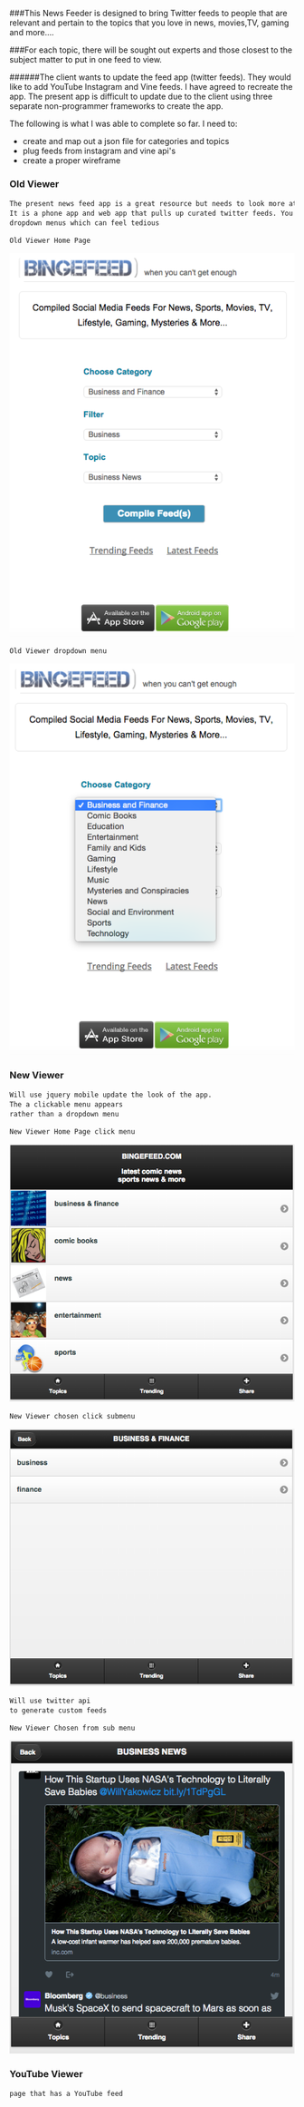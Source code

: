 ###This News Feeder is designed to bring Twitter feeds to people that are relevant and pertain to the topics that you love in news, movies,TV, gaming and more....  

###For each topic, there will be sought out experts and those closest to the subject matter to put in one feed to view.

######The client wants to update the feed app (twitter feeds). They would like to add YouTube Instagram and Vine feeds. I have agreed to recreate the app. The present app is difficult to update due to the client using three separate non-programmer frameworks to create the app.

The following is what I was able to complete so far. 
I need to:
* create and map out a json file for categories and topics
* plug feeds from instagram and vine api's
* create a proper wireframe

### Old Viewer
``` markdown
The present news feed app is a great resource but needs to look more attractive to the viewer.
It is a phone app and web app that pulls up curated twitter feeds. You can only access through 
dropdown menus which can feel tedious
```

``` markdown
Old Viewer Home Page
```

![newsfeedOG](https://raw.githubusercontent.com/sspnyc/news-feed/master/bingefeedOG1.png)
``` markdown
Old Viewer dropdown menu
```
![newsfeedOG](https://raw.githubusercontent.com/sspnyc/news-feed/master/bingefeedOG2.png)

### New Viewer
``` markdown
Will use jquery mobile update the look of the app. 
The a clickable menu appears 
rather than a dropdown menu
```
``` markdown
New Viewer Home Page click menu
```
![newsfeedUpdate](https://raw.githubusercontent.com/sspnyc/news-feed/master/bingefeedNew1a.png)
``` markdown
New Viewer chosen click submenu
```
![newsfeedUpdate](https://raw.githubusercontent.com/sspnyc/news-feed/master/bingefeedNew1b.png)

``` markdown
Will use twitter api 
to generate custom feeds
```
``` markdown
New Viewer Chosen from sub menu
```
![newfeedUpdate](https://raw.githubusercontent.com/sspnyc/news-feed/master/bingfeedNew1ctweet.png)

### YouTube Viewer
``` markdown
page that has a YouTube feed
```



